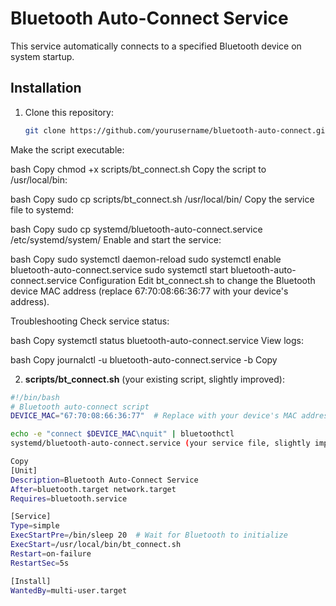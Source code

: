 # Bluetooth Auto-Connect Service

This service automatically connects to a specified Bluetooth device on system startup.

## Installation

1. Clone this repository:
   ```bash
   git clone https://github.com/yourusername/bluetooth-auto-connect.git
Make the script executable:

bash
Copy
chmod +x scripts/bt_connect.sh
Copy the script to /usr/local/bin:

bash
Copy
sudo cp scripts/bt_connect.sh /usr/local/bin/
Copy the service file to systemd:

bash
Copy
sudo cp systemd/bluetooth-auto-connect.service /etc/systemd/system/
Enable and start the service:

bash
Copy
sudo systemctl daemon-reload
sudo systemctl enable bluetooth-auto-connect.service
sudo systemctl start bluetooth-auto-connect.service
Configuration
Edit bt_connect.sh to change the Bluetooth device MAC address (replace 67:70:08:66:36:77 with your device's address).

Troubleshooting
Check service status:

bash
Copy
systemctl status bluetooth-auto-connect.service
View logs:

bash
Copy
journalctl -u bluetooth-auto-connect.service -b
Copy

2. **scripts/bt_connect.sh** (your existing script, slightly improved):
```bash
#!/bin/bash
# Bluetooth auto-connect script
DEVICE_MAC="67:70:08:66:36:77"  # Replace with your device's MAC address

echo -e "connect $DEVICE_MAC\nquit" | bluetoothctl
systemd/bluetooth-auto-connect.service (your service file, slightly improved):

Copy
[Unit]
Description=Bluetooth Auto-Connect Service
After=bluetooth.target network.target
Requires=bluetooth.service

[Service]
Type=simple
ExecStartPre=/bin/sleep 20  # Wait for Bluetooth to initialize
ExecStart=/usr/local/bin/bt_connect.sh
Restart=on-failure
RestartSec=5s

[Install]
WantedBy=multi-user.target
